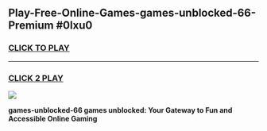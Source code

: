 
## Play-Free-Online-Games-games-unblocked-66-Premium #0lxu0
<h3>
<a href="https://premium.freeplayer.one?title=games-unblocked-66&ref=8M">CLICK TO PLAY</a></h3>
<hr>

<h3>
<a href="https://premium.freeplayer.one?title=games-unblocked-66&ref=8M">CLICK 2 PLAY</a>
  
</h3>

<a href="https://premium.freeplayer.one?title=games-unblocked-66&ref=8M"><img src="https://clearcache.store/games.png"></a>


**games-unblocked-66 games unblocked: Your Gateway to Fun and Accessible Online Gaming**
